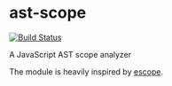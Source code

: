 ast-scope
=============

[![Build Status](https://travis-ci.org/nkzawa/ast-scope.png?branch=master)](https://travis-ci.org/nkzawa/ast-scope)

A JavaScript AST scope analyzer

The module is heavily inspired by [escope](https://github.com/Constellation/escope).
